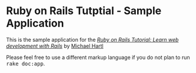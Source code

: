 # Ruby on Rails Tutptial - Sample Application

This is the sample application for the
[*Ruby on Rails Tutorial:
Learn web development with Rails*](http://www.railstutorial.org/)
by [Michael Hartl](http://www.michaelhartl.com/)


Please feel free to use a different markup language if you do not plan to run
<tt>rake doc:app</tt>.